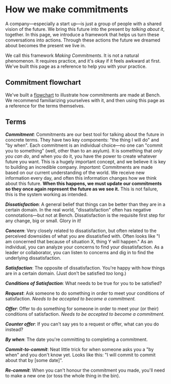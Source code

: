 # How we make commitments

A company—especially a start up—is just a group of people with a shared vision of the future. We bring this future into the present by _talking about it_, together. In this page, we introduce a framework that helps us turn these conversations into actions. Through these actions the future we dreamed about becomes the present we live in.

We call this framework _Making Commitments_. It is not a natural phenomenon. It requires practice, and it's okay if it feels awkward at first. We've built this page as a reference to help you with your practice.

## Commitment flowchart

We've built a [flowchart](https://miro.com/app/board/o9J_lwSXARg=/) to illustrate how commitments are made at Bench. We recommend familiarizing yourselves with it, and then using this page as a reference for the terms themselves.

## Terms

**_Commitment_**: Commitments are our best tool for talking about the future in concrete terms. They have two key components: "the thing I will do" and "by when". Each commitment is an individual choice—no one can "commit you to something" (well, other than to an asylum). It is something that _only you can do_, and when you do it, you have the power to create whatever future you want. This is a hugely important concept, and we believe it is key to building an incredible company. *Important:* Commitments are made based on our current understanding of the world. We receive new information every day, and often this information changes how we think about this future. **When this happens, we must update our commitments so they once again represent the future as we see it.** This is not failure, this is the system working as intended.

**_Dissatisfaction_**: A general belief that things can be better than they are in a certain domain. In the real world, "dissatisfaction" often has negative connotations—but not at Bench. Dissatisfaction is the requisite first step for any change, big or small. Glory in it!

**_Concern_**: Very closely related to dissatisfaction, but often related to the perceived downsides of what you are dissatisfied with. Often looks like "I am concerned that because of situation X, thing Y will happen." As an individual, you can analyze your concerns to find your dissatisfaction. As a leader or collaborator, you can listen to concerns and dig in to find the underlying dissatisfaction.

**_Satisfaction_**: The opposite of dissatisfaction. You're happy with how things are in a certain domain. (Just don't be satisfied _too_ long.)

**_Conditions of Satisfaction_**: What needs to be true for you to be satisfied?

**_Request_**: Ask someone to do something in order to meet your conditions of satisfaction. _Needs to be accepted to become a commitment._

**_Offer_**: Offer to do something for someone in order to meet your (or their) conditions of satisfaction. _Needs to be accepted to become a commitment._

**_Counter offer_**: If you can't say yes to a request or offer, what can you do instead?

**_By when_**: The date you're committing to completing a commitment.

**_Commit-to-commit_**: Neat little trick for when someone asks you a "by when" and you don't know yet. Looks like this: "I will commit to commit about that by [some date]". 

**_Re-commit_**: When you can't honour the commitment you made, you'll need to make a new one (or toss the whole thing in the bin).
